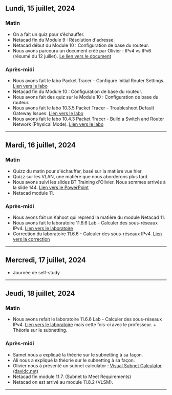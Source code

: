 
## Lundi, 15 juillet, 2024

### Matin

- On a fait un quiz pour s’échauffer.
- Netacad fin du Module 9 : Résolution d'adresse.
- Netacad début du Module 10 : Configuration de base du routeur.
- Nous avons parcouru un document créé par Olivier : IPv4 vs IPv6 (résumé du 12 juillet). [Le lien vers le document](https://docs.google.com/document/d/1vTqv1-AuHMY55-_n4yB7KTTKyNUV0V5g/edit?usp=sharing&ouid=107882186599568955026&rtpof=true&sd=true)

### Après-midi

- Nous avons fait le labo Packet Tracer - Configure Initial Router Settings. [Lien vers le labo](https://drive.google.com/file/d/1spvCrb9a-OsFz-7DEM67XGdAzjcg8zqu/view?usp=sharing)
- Netacad fin du Module 10 : Configuration de base du routeur.
- Nous avons fait des quiz sur le Module 10 : Configuration de base du routeur.
- Nous avons fait le labo 10.3.5 Packet Tracer - Troubleshoot Default Gateway Issues. [Lien vers le labo](https://drive.google.com/file/d/10UoZHtsmiZnrG1hKkMz3OaVFHDI1f8Wx/view?usp=sharing)
- Nous avons fait le labo 10.4.3 Packet Tracer - Build a Switch and Router Network (Physical Mode). [Lien vers le labo](https://drive.google.com/file/d/1IQKG5VeK0DbWgG8S-DEp9cfABuFvwN7Q/view?usp=sharing)

---

## Mardi, 16 juillet, 2024
### Matin
- Quizz du matin pour s'échauffer, basé sur la matière vue hier.
- Quizz sur les VLAN, une matière que nous aborderons plus tard.
- Nous avons suivi les slides BT Training d'Olivier. Nous sommes arrivés à la slide 144. [Lien vers le PowerPoint](https://docs.google.com/presentation/d/1sa4gsBCzccR0YqUPL9OwHZvG8lGoAeyA/edit?usp=sharing&ouid=107882186599568955026&rtpof=true&sd=true)
- Netacad module 11.

### Après-midi
- Nous avons fait un Kahoot qui reprend la matière du module Netacad 11.
- Nous avons fait le laboratoire 11.6.6 Lab - Calculer des sous-réseaux IPv4. [Lien vers le laboratoire](https://drive.google.com/file/d/1MF12IRk5S3jPsoJfSFIE-vxvPKCthcLb/view?usp=sharing)
- Correction du laboratoire 11.6.6 - Calculer des sous-réseaux IPv4. [Lien vers la correction](https://itexamanswers.net/11-6-6-lab-calculate-ipv4-subnets-answers.html)

---

## Mercredi, 17 juillet, 2024
- Journée de self-study

---

## Jeudi, 18 juillet, 2024

### Matin
- Nous avons refait le laboratoire 11.6.6 Lab - Calculer des sous-réseaux IPv4. [Lien vers le laboratoire](https://drive.google.com/file/d/1MF12IRk5S3jPsoJfSFIE-vxvPKCthcLb/view?usp=sharing) mais cette fois-ci avec le professeur. + Théorie sur le subnetting.

### Après-midi

- Samet nous a expliqué la théorie sur le subnetting à sa façon.
- Ali nous a expliqué la théorie sur le subnetting à sa façon.
- Olivier nous à présenté un subnet calculator : [Visual Subnet Calculator (davidc.net)](https://www.davidc.net/sites/default/subnets/subnets.html)
- Netacad fin module 11.7. (Subnet to Meet Requirements)
- Netacad on est arrivé au module 11.8.2 (VLSM).

---
